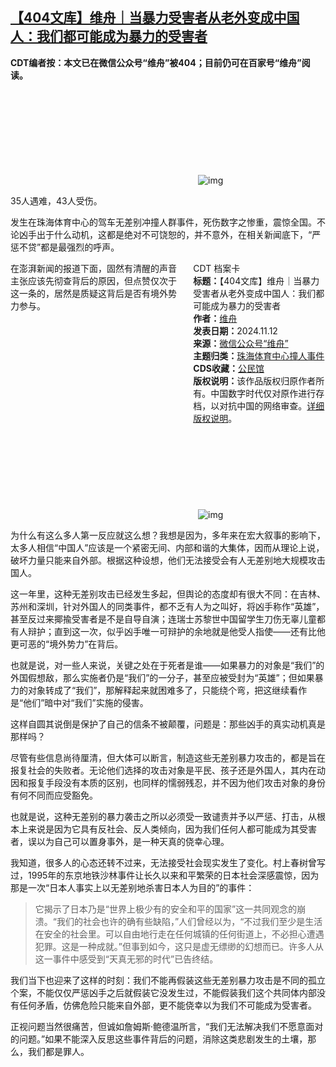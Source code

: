 <!--1731445708000-->
[【404文库】维舟｜当暴力受害者从老外变成中国人：我们都可能成为暴力的受害者](https://chinadigitaltimes.net/chinese/713004.html)
------

<p><strong>CDT编者按：本文已在微信公众号“维舟”被404；目前仍可在百家号“维舟”阅读。</strong></p><p><img decoding="async" src="data:image/svg+xml,%3Csvg%20xmlns='http://www.w3.org/2000/svg'%20viewBox='0%200%200%200'%3E%3C/svg%3E" alt="img" data-lazy-src="https://chinadigitaltimes.net/chinese/files/2024/11/post-713004-6733a075c20c5.png"><noscript><img decoding="async" src="https://chinadigitaltimes.net/chinese/files/2024/11/post-713004-6733a075c20c5.png" alt="img"></noscript></p><p>35人遇难，43人受伤。</p><p>发生在珠海体育中心的驾车无差别冲撞人群事件，死伤数字之惨重，震惊全国。不论凶手出于什么动机，这都是绝对不可饶恕的，并不意外，在相关新闻底下，“严惩不贷”都是最强烈的呼声。</p><div style="width:42%;float:right;padding-left:20px"><div class="su-spoiler su-spoiler-style-fancy su-spoiler-icon-chevron-circle su-spoiler-closed" data-scroll-offset="0" data-anchor-in-url="no"><div class="su-spoiler-title" tabindex="0" role="button"><span class="su-spoiler-icon"></span>CDT 档案卡</div><div class="su-spoiler-content su-u-clearfix su-u-trim"><strong>标题：</strong>【404文库】维舟｜当暴力受害者从老外变成中国人：我们都可能成为暴力的受害者<br><strong>作者：</strong><a href="https://chinadigitaltimes.net/space/维舟" target="_blank">维舟</a><br><strong>发表日期：</strong>2024.11.12<br><strong>来源：</strong><a href="https://mp.weixin.qq.com/s/nR__GNaiOl4N5QUfd_cVEQ" target="_blank">微信公众号“维舟”</a><br><strong>主题归类：</strong><a href="https://chinadigitaltimes.net/space/珠海体育中心撞人事件" target="_blank">珠海体育中心撞人事件</a><br><strong>CDS收藏：</strong><a href="https://chinadigitaltimes.net/space/%E5%85%AC%E6%B0%91%E9%A6%86" target="_blank" rel="noopener">公民馆</a><br><strong>版权说明：</strong>该作品版权归原作者所有。中国数字时代仅对原作进行存档，以对抗中国的网络审查。<a href="https://chinadigitaltimes.net/chinese/copyright">详细版权说明</a>。</div></div></div><p>在澎湃新闻的报道下面，固然有清醒的声音主张应该先彻查背后的原因，但点赞仅次于这一条的，居然是质疑这背后是否有境外势力参与。</p><p><img decoding="async" src="data:image/svg+xml,%3Csvg%20xmlns='http://www.w3.org/2000/svg'%20viewBox='0%200%200%200'%3E%3C/svg%3E" alt="img" data-lazy-src="https://chinadigitaltimes.net/chinese/files/2024/11/截屏2024-11-12-19.38.38.png"><noscript><img decoding="async" src="https://chinadigitaltimes.net/chinese/files/2024/11/截屏2024-11-12-19.38.38.png" alt="img"></noscript></p><p>为什么有这么多人第一反应就这么想？我想是因为，多年来在宏大叙事的影响下，太多人相信“中国人”应该是一个紧密无间、内部和谐的大集体，因而从理论上说，破坏力量只能来自外部。根据这种设想，他们无法接受会有人无差别地大规模攻击国人。</p><p>这一年里，这种无差别攻击已经发生多起，但舆论的态度却有很大不同：在吉林、苏州和深圳，针对外国人的同类事件，都不乏有人为之叫好，将凶手称作“英雄”，甚至反过来揶揄受害者是不是自导自演；连瑞士苏黎世中国留学生刀伤无辜儿童都有人辩护；直到这一次，似乎凶手唯一可辩护的余地就是他受人指使——还有比他更可恶的“境外势力”在背后。</p><p>也就是说，对一些人来说，关键之处在于死者是谁——如果暴力的对象是“我们”的外国假想敌，那么实施者仍是“我们”的一分子，甚至应被受封为“英雄”；但如果暴力的对象转成了“我们”，那解释起来就困难多了，只能绕个弯，把这继续看作是“他们”暗中对“我们”实施的侵害。</p><p>这样自圆其说倒是保护了自己的信条不被颠覆，问题是：那些凶手的真实动机真是那样吗？</p><p>尽管有些信息尚待厘清，但大体可以断言，制造这些无差别暴力攻击的，都是旨在报复社会的失败者。无论他们选择的攻击对象是平民、孩子还是外国人，其内在动因和报复手段没有本质的区别，也同样的懦弱残忍，并不因为他们攻击对象的身份有何不同而应受豁免。</p><p>也就是说，这种无差别的暴力袭击之所以必须受一致谴责并予以严惩、打击，从根本上来说是因为它具有反社会、反人类倾向，因为我们任何人都可能成为其受害者，误以为自己可以置身事外，是一种天真的侥幸心理。</p><p>我知道，很多人的心态还转不过来，无法接受社会现实发生了变化。村上春树曾写过，1995年的东京地铁沙林事件让长久以来和平繁荣的日本社会深感震惊，因为那是一次“日本人事实上以无差别地杀害日本人为目的”的事件：</p><blockquote><p>它揭示了日本乃是“世界上极少有的安全和平的国家”这一共同观念的崩溃。“我们的社会也许的确有些缺陷，”人们曾经以为，“不过我们至少是生活在安全的社会里。可以自由地行走在任何城镇的任何街道上，不必担心遭遇犯罪。这是一种成就。”但事到如今，这只是虚无缥缈的幻想而已。许多人从这一事件中感受到“天真无邪的时代”已告终结。</p></blockquote><p>我们当下也迎来了这样的时刻：我们不能再假装这些无差别暴力攻击是不同的孤立个案，不能仅仅严惩凶手之后就假装它没发生过，不能假装我们这个共同体内部没有任何矛盾，仿佛危险只能来自外部，更不能侥幸以为我们不可能成为受害者。</p><p>正视问题当然很痛苦，但诚如詹姆斯·鲍德温所言，“我们无法解决我们不愿意面对的问题。”如果不能深入反思这些事件背后的问题，消除这类悲剧发生的土壤，那么，我们都是罪人。</p><div class="addtoany_share_save_container addtoany_content addtoany_content_bottom"><div class="a2a_kit a2a_kit_size_32 addtoany_list" data-a2a-url="https://chinadigitaltimes.net/chinese/713004.html" data-a2a-title="【404文库】维舟｜当暴力受害者从老外变成中国人：我们都可能成为暴力的受害者"><a class="a2a_button_facebook" href="https://www.addtoany.com/add_to/facebook?linkurl=https%3A%2F%2Fchinadigitaltimes.net%2Fchinese%2F713004.html&amp;linkname=%E3%80%90404%E6%96%87%E5%BA%93%E3%80%91%E7%BB%B4%E8%88%9F%EF%BD%9C%E5%BD%93%E6%9A%B4%E5%8A%9B%E5%8F%97%E5%AE%B3%E8%80%85%E4%BB%8E%E8%80%81%E5%A4%96%E5%8F%98%E6%88%90%E4%B8%AD%E5%9B%BD%E4%BA%BA%EF%BC%9A%E6%88%91%E4%BB%AC%E9%83%BD%E5%8F%AF%E8%83%BD%E6%88%90%E4%B8%BA%E6%9A%B4%E5%8A%9B%E7%9A%84%E5%8F%97%E5%AE%B3%E8%80%85" title="Facebook" rel="nofollow noopener" target="_blank"></a><a class="a2a_button_twitter" href="https://www.addtoany.com/add_to/twitter?linkurl=https%3A%2F%2Fchinadigitaltimes.net%2Fchinese%2F713004.html&amp;linkname=%E3%80%90404%E6%96%87%E5%BA%93%E3%80%91%E7%BB%B4%E8%88%9F%EF%BD%9C%E5%BD%93%E6%9A%B4%E5%8A%9B%E5%8F%97%E5%AE%B3%E8%80%85%E4%BB%8E%E8%80%81%E5%A4%96%E5%8F%98%E6%88%90%E4%B8%AD%E5%9B%BD%E4%BA%BA%EF%BC%9A%E6%88%91%E4%BB%AC%E9%83%BD%E5%8F%AF%E8%83%BD%E6%88%90%E4%B8%BA%E6%9A%B4%E5%8A%9B%E7%9A%84%E5%8F%97%E5%AE%B3%E8%80%85" title="Twitter" rel="nofollow noopener" target="_blank"></a><a class="a2a_button_telegram" href="https://www.addtoany.com/add_to/telegram?linkurl=https%3A%2F%2Fchinadigitaltimes.net%2Fchinese%2F713004.html&amp;linkname=%E3%80%90404%E6%96%87%E5%BA%93%E3%80%91%E7%BB%B4%E8%88%9F%EF%BD%9C%E5%BD%93%E6%9A%B4%E5%8A%9B%E5%8F%97%E5%AE%B3%E8%80%85%E4%BB%8E%E8%80%81%E5%A4%96%E5%8F%98%E6%88%90%E4%B8%AD%E5%9B%BD%E4%BA%BA%EF%BC%9A%E6%88%91%E4%BB%AC%E9%83%BD%E5%8F%AF%E8%83%BD%E6%88%90%E4%B8%BA%E6%9A%B4%E5%8A%9B%E7%9A%84%E5%8F%97%E5%AE%B3%E8%80%85" title="Telegram" rel="nofollow noopener" target="_blank"></a><a class="a2a_button_reddit" href="https://www.addtoany.com/add_to/reddit?linkurl=https%3A%2F%2Fchinadigitaltimes.net%2Fchinese%2F713004.html&amp;linkname=%E3%80%90404%E6%96%87%E5%BA%93%E3%80%91%E7%BB%B4%E8%88%9F%EF%BD%9C%E5%BD%93%E6%9A%B4%E5%8A%9B%E5%8F%97%E5%AE%B3%E8%80%85%E4%BB%8E%E8%80%81%E5%A4%96%E5%8F%98%E6%88%90%E4%B8%AD%E5%9B%BD%E4%BA%BA%EF%BC%9A%E6%88%91%E4%BB%AC%E9%83%BD%E5%8F%AF%E8%83%BD%E6%88%90%E4%B8%BA%E6%9A%B4%E5%8A%9B%E7%9A%84%E5%8F%97%E5%AE%B3%E8%80%85" title="Reddit" rel="nofollow noopener" target="_blank"></a><a class="a2a_button_whatsapp" href="https://www.addtoany.com/add_to/whatsapp?linkurl=https%3A%2F%2Fchinadigitaltimes.net%2Fchinese%2F713004.html&amp;linkname=%E3%80%90404%E6%96%87%E5%BA%93%E3%80%91%E7%BB%B4%E8%88%9F%EF%BD%9C%E5%BD%93%E6%9A%B4%E5%8A%9B%E5%8F%97%E5%AE%B3%E8%80%85%E4%BB%8E%E8%80%81%E5%A4%96%E5%8F%98%E6%88%90%E4%B8%AD%E5%9B%BD%E4%BA%BA%EF%BC%9A%E6%88%91%E4%BB%AC%E9%83%BD%E5%8F%AF%E8%83%BD%E6%88%90%E4%B8%BA%E6%9A%B4%E5%8A%9B%E7%9A%84%E5%8F%97%E5%AE%B3%E8%80%85" title="WhatsApp" rel="nofollow noopener" target="_blank"></a><a class="a2a_button_email" href="https://www.addtoany.com/add_to/email?linkurl=https%3A%2F%2Fchinadigitaltimes.net%2Fchinese%2F713004.html&amp;linkname=%E3%80%90404%E6%96%87%E5%BA%93%E3%80%91%E7%BB%B4%E8%88%9F%EF%BD%9C%E5%BD%93%E6%9A%B4%E5%8A%9B%E5%8F%97%E5%AE%B3%E8%80%85%E4%BB%8E%E8%80%81%E5%A4%96%E5%8F%98%E6%88%90%E4%B8%AD%E5%9B%BD%E4%BA%BA%EF%BC%9A%E6%88%91%E4%BB%AC%E9%83%BD%E5%8F%AF%E8%83%BD%E6%88%90%E4%B8%BA%E6%9A%B4%E5%8A%9B%E7%9A%84%E5%8F%97%E5%AE%B3%E8%80%85" title="Email" rel="nofollow noopener" target="_blank"></a><a class="a2a_button_copy_link" href="https://www.addtoany.com/add_to/copy_link?linkurl=https%3A%2F%2Fchinadigitaltimes.net%2Fchinese%2F713004.html&amp;linkname=%E3%80%90404%E6%96%87%E5%BA%93%E3%80%91%E7%BB%B4%E8%88%9F%EF%BD%9C%E5%BD%93%E6%9A%B4%E5%8A%9B%E5%8F%97%E5%AE%B3%E8%80%85%E4%BB%8E%E8%80%81%E5%A4%96%E5%8F%98%E6%88%90%E4%B8%AD%E5%9B%BD%E4%BA%BA%EF%BC%9A%E6%88%91%E4%BB%AC%E9%83%BD%E5%8F%AF%E8%83%BD%E6%88%90%E4%B8%BA%E6%9A%B4%E5%8A%9B%E7%9A%84%E5%8F%97%E5%AE%B3%E8%80%85" title="Copy Link" rel="nofollow noopener" target="_blank"></a><a class="a2a_dd addtoany_share_save addtoany_share" href="https://www.addtoany.com/share"></a></div></div>
